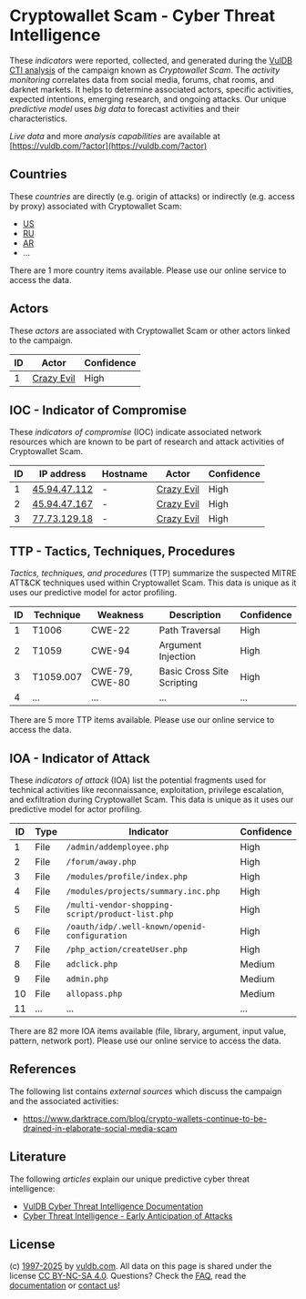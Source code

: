 # Cryptowallet Scam - Cyber Threat Intelligence

These _indicators_ were reported, collected, and generated during the [VulDB CTI analysis](https://vuldb.com/?kb.cti) of the campaign known as _Cryptowallet Scam_. The _activity monitoring_ correlates data from social media, forums, chat rooms, and darknet markets. It helps to determine associated actors, specific activities, expected intentions, emerging research, and ongoing attacks. Our unique _predictive model_ uses _big data_ to forecast activities and their characteristics.

_Live data_ and more _analysis capabilities_ are available at [https://vuldb.com/?actor](https://vuldb.com/?actor)

## Countries

These _countries_ are directly (e.g. origin of attacks) or indirectly (e.g. access by proxy) associated with Cryptowallet Scam:

* [US](https://vuldb.com/?country.us)
* [RU](https://vuldb.com/?country.ru)
* [AR](https://vuldb.com/?country.ar)
* ...

There are 1 more country items available. Please use our online service to access the data.

## Actors

These _actors_ are associated with Cryptowallet Scam or other actors linked to the campaign.

ID | Actor | Confidence
-- | ----- | ----------
1 | [Crazy Evil](https://vuldb.com/?actor.crazy_evil) | High

## IOC - Indicator of Compromise

These _indicators of compromise_ (IOC) indicate associated network resources which are known to be part of research and attack activities of Cryptowallet Scam.

ID | IP address | Hostname | Actor | Confidence
-- | ---------- | -------- | ----- | ----------
1 | [45.94.47.112](https://vuldb.com/?ip.45.94.47.112) | - | [Crazy Evil](https://vuldb.com/?actor.crazy_evil) | High
2 | [45.94.47.167](https://vuldb.com/?ip.45.94.47.167) | - | [Crazy Evil](https://vuldb.com/?actor.crazy_evil) | High
3 | [77.73.129.18](https://vuldb.com/?ip.77.73.129.18) | - | [Crazy Evil](https://vuldb.com/?actor.crazy_evil) | High

## TTP - Tactics, Techniques, Procedures

_Tactics, techniques, and procedures_ (TTP) summarize the suspected MITRE ATT&CK techniques used within Cryptowallet Scam. This data is unique as it uses our predictive model for actor profiling.

ID | Technique | Weakness | Description | Confidence
-- | --------- | -------- | ----------- | ----------
1 | T1006 | CWE-22 | Path Traversal | High
2 | T1059 | CWE-94 | Argument Injection | High
3 | T1059.007 | CWE-79, CWE-80 | Basic Cross Site Scripting | High
4 | ... | ... | ... | ...

There are 5 more TTP items available. Please use our online service to access the data.

## IOA - Indicator of Attack

These _indicators of attack_ (IOA) list the potential fragments used for technical activities like reconnaissance, exploitation, privilege escalation, and exfiltration during Cryptowallet Scam. This data is unique as it uses our predictive model for actor profiling.

ID | Type | Indicator | Confidence
-- | ---- | --------- | ----------
1 | File | `/admin/addemployee.php` | High
2 | File | `/forum/away.php` | High
3 | File | `/modules/profile/index.php` | High
4 | File | `/modules/projects/summary.inc.php` | High
5 | File | `/multi-vendor-shopping-script/product-list.php` | High
6 | File | `/oauth/idp/.well-known/openid-configuration` | High
7 | File | `/php_action/createUser.php` | High
8 | File | `adclick.php` | Medium
9 | File | `admin.php` | Medium
10 | File | `allopass.php` | Medium
11 | ... | ... | ...

There are 82 more IOA items available (file, library, argument, input value, pattern, network port). Please use our online service to access the data.

## References

The following list contains _external sources_ which discuss the campaign and the associated activities:

* https://www.darktrace.com/blog/crypto-wallets-continue-to-be-drained-in-elaborate-social-media-scam

## Literature

The following _articles_ explain our unique predictive cyber threat intelligence:

* [VulDB Cyber Threat Intelligence Documentation](https://vuldb.com/?kb.cti)
* [Cyber Threat Intelligence - Early Anticipation of Attacks](https://www.scip.ch/en/?labs.20201022)

## License

(c) [1997-2025](https://vuldb.com/?kb.changelog) by [vuldb.com](https://vuldb.com/?kb.about). All data on this page is shared under the license [CC BY-NC-SA 4.0](https://creativecommons.org/licenses/by-nc-sa/4.0/). Questions? Check the [FAQ](https://vuldb.com/?kb.faq), read the [documentation](https://vuldb.com/?kb) or [contact us](https://vuldb.com/?contact)!
